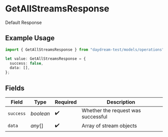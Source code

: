 # GetAllStreamsResponse

Default Response

## Example Usage

```typescript
import { GetAllStreamsResponse } from "daydream-test/models/operations";

let value: GetAllStreamsResponse = {
  success: false,
  data: [],
};
```

## Fields

| Field                              | Type                               | Required                           | Description                        |
| ---------------------------------- | ---------------------------------- | ---------------------------------- | ---------------------------------- |
| `success`                          | *boolean*                          | :heavy_check_mark:                 | Whether the request was successful |
| `data`                             | *any*[]                            | :heavy_check_mark:                 | Array of stream objects            |